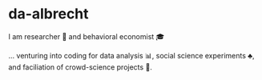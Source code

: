 # da-albrecht

I am researcher :milky_way: and behavioral economist :mortar_board:

... venturing into coding for data analysis :bar_chart:, social science experiments :clubs:, and faciliation of crowd-science projects :busts_in_silhouette:.
